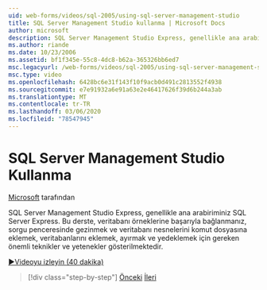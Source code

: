 ```yaml
---
uid: web-forms/videos/sql-2005/using-sql-server-management-studio
title: SQL Server Management Studio kullanma | Microsoft Docs
author: microsoft
description: SQL Server Management Studio Express, genellikle ana arabiriminiz SQL Server Express. Bu ders, temel teknikleri ve kayak...
ms.author: riande
ms.date: 10/23/2006
ms.assetid: bf1f345e-55c8-4dc8-b62a-365326bb6ed7
msc.legacyurl: /web-forms/videos/sql-2005/using-sql-server-management-studio
msc.type: video
ms.openlocfilehash: 6428bc6e31f143f10f9acb0d491c2813552f4938
ms.sourcegitcommit: e7e91932a6e91a63e2e46417626f39d6b244a3ab
ms.translationtype: MT
ms.contentlocale: tr-TR
ms.lasthandoff: 03/06/2020
ms.locfileid: "78547945"
---
```

# <a name="using-sql-server-management-studio"></a>SQL Server Management Studio Kullanma

[Microsoft](https://github.com/microsoft) tarafından

SQL Server Management Studio Express, genellikle ana arabiriminiz SQL Server Express. Bu derste, veritabanı örneklerine başarıyla bağlanmanız, sorgu penceresinde gezinmek ve veritabanı nesnelerini komut dosyasına eklemek, veritabanlarını eklemek, ayırmak ve yedeklemek için gereken önemli teknikler ve yetenekler gösterilmektedir.

[&#9654;Videoyu izleyin (40 dakika)](https://channel9.msdn.com/Blogs/ASP-NET-Site-Videos/using-sql-server-management-studio)

> [!div class="step-by-step"]
> [Önceki](connecting-your-web-application-to-sql-server-2005-express-edition.md)
> [İleri](getting-started-with-reporting-services.md)

